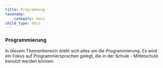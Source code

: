 ```yaml
---
title: Programming
taxonomy:
    category: docs
child_type: docs
---
```


### Programmierung
In diesem Themenbereich dreht sich alles um die Programmierung. Es wird ein Fokus auf Programmiersprachen gelegt, die in der Schule - Mittelschule benutzt werden können.


